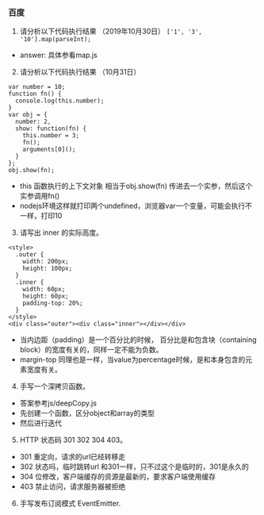 ### 百度
1. 请分析以下代码执行结果 （2019年10月30日）
`['1', '3', '10'].map(parseInt);`
* answer: 具体参看map.js
2. 请分析以下代码执行结果 （10月31日）

```
var number = 10;
function fn() {
  console.log(this.number);
}
var obj = {
  number: 2,
  show: function(fn) {
    this.number = 3;
    fn();
    arguments[0]();
  }
};
obj.show(fn);

```
* this 函数执行的上下文对象 相当于obj.show(fn) 传进去一个实参，然后这个实参调用fn()
* nodejs环境这样就打印两个undefined，浏览器var一个变量，可能会执行不一样，打印10

3. 请写出 inner 的实际高度。
```
<style>
  .outer {
    width: 200px;
    height: 100px;
  }
  .inner {
    width: 60px;
    height: 60px;
    padding-top: 20%;
  }
</style>
<div class="outer"><div class="inner"></div></div>
```
* 当内边距（padding）是一个百分比的时候， 百分比是和包含块（containing block）的宽度有关的，同样一定不能为负数。
* margin-top 同理也是一样，当value为percentage时候，是和本身包含的元素宽度有关。

4. 手写一个深拷贝函数。
* 答案参考js/deepCopy.js
* 先创建一个函数，区分object和array的类型
* 然后进行迭代

5. HTTP 状态码 301 302 304 403。
* 301 重定向，请求的url已经转移走
* 302 状态吗，临时跳转url 和301一样，只不过这个是临时的，301是永久的
* 304 位修改，客户端缓存的资源是最新的，要求客户端使用缓存
* 403 禁止访问，请求服务器被拒绝

6. 手写发布订阅模式 EventEmitter.
